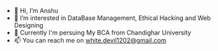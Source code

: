 - 👋 Hi, I’m Anshu
- 👀 I’m interested in DataBase Management, Ethical Hacking and Web Designing
- 🌱 Currently I'm persuing My BCA from Chandighar University
- 📫 You can reach me on white.devil1202@gmail.com

<!---
Anshu-312/Anshu-312 is a ✨ special ✨ repository because its `README.md` (this file) appears on your GitHub profile.
You can click the Preview link to take a look at your changes.
--->
